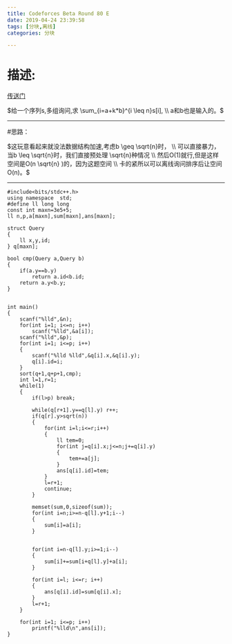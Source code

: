 ```yaml
---
title: Codeforces Beta Round 80 E
date: 2019-04-24 23:39:58
tags: [分块,离线]
categories: 分块

---
```


# 描述:

[传送门](https://codeforces.com/contest/104/problem/E)

$给一个序列s,多组询问,求 \sum_{i=a+k*b}^{i \leq n}s[i], \\
a和b也是输入的。$

---
<!-- more -->

#思路：

$这玩意看起来就没法数据结构加速,考虑b \geq \sqrt{n}时， \\
可以直接暴力，当b \leq \sqrt{n}时，我们直接预处理 \sqrt{n}种情况 \\
然后O(1)就行,但是这样空间是O(n \sqrt{n} )的，因为这题空间 \\
卡的紧所以可以离线询问排序后让空间O(n)。$

---

```
#include<bits/stdc++.h>
using namespace  std;
#define ll long long
const int maxn=3e5+5;
ll n,p,a[maxn],sum[maxn],ans[maxn];

struct Query
{
    ll x,y,id;
} q[maxn];

bool cmp(Query a,Query b)
{
    if(a.y==b.y)
        return a.id<b.id;
    return a.y<b.y;
}


int main()
{
    scanf("%lld",&n);
    for(int i=1; i<=n; i++)
        scanf("%lld",&a[i]);
    scanf("%lld",&p);
    for(int i=1; i<=p; i++)
    {
        scanf("%lld %lld",&q[i].x,&q[i].y);
        q[i].id=i;
    }
    sort(q+1,q+p+1,cmp);
    int l=1,r=1;
    while(1)
    {
        if(l>p) break;

        while(q[r+1].y==q[l].y) r++;
        if(q[r].y>sqrt(n))
        {
            for(int i=l;i<=r;i++)
            {
                ll tem=0;
                for(int j=q[i].x;j<=n;j+=q[i].y)
                {
                    tem+=a[j];
                }
                ans[q[i].id]=tem;
            }
            l=r+1;
            continue;
        }

        memset(sum,0,sizeof(sum));
        for(int i=n;i>=n-q[l].y+1;i--)
        {
            sum[i]=a[i];
        }


        for(int i=n-q[l].y;i>=1;i--)
        {
            sum[i]+=sum[i+q[l].y]+a[i];
        }

        for(int i=l; i<=r; i++)
        {
            ans[q[i].id]=sum[q[i].x];
        }
        l=r+1;
    }

    for(int i=1; i<=p; i++)
        printf("%lld\n",ans[i]);
}
```

